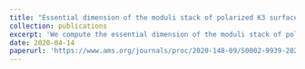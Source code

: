 ```yaml
---
title: "Essential dimension of the moduli stack of polarized K3 surfaces"
collection: publications
excerpt: 'We compute the essential dimension of the moduli stack of polarized K3 surfaces of degree d'
date: 2020-04-14
paperurl: 'https://www.ams.org/journals/proc/2020-148-09/S0002-9939-2020-15019-8/'
---
```


